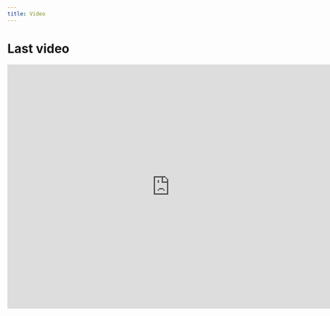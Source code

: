 ```yaml
---
title: Video
---
```


# Last video

<iframe width="735" height="555" src="https://www.youtube.com/embed/NV-3s2wwC8c" frameborder="0" allowfullscreen="allowfullscreen" data-link="https://www.youtube.com/watch?v=NV-3s2wwC8c"></iframe>
<br><br><br><br><br><br><br><br>